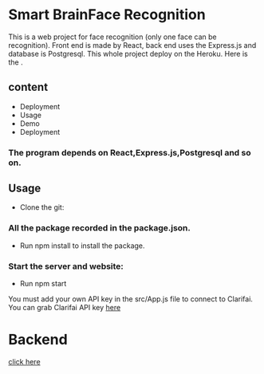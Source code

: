 
# Smart BrainFace Recognition
This is a web project for face recognition (only one face can be recognition).
Front end is made by React, back end uses the Express.js and database is Postgresql.
This whole project deploy on the Heroku. Here is the .

## content
* Deployment
* Usage
* Demo
* Deployment
### The program depends on React,Express.js,Postgresql and so on.

## Usage
* Clone the git:

### All the package recorded in the package.json.
* Run npm install to install the package.

### Start the server and website:
* Run npm start

You must add your own API key in the src/App.js file to connect to Clarifai.
You can grab Clarifai API key [here](https://www.clarifai.com/)
 # Backend
 [click here](https://github.com/tvibhu12/Face-Reco-Backend)
